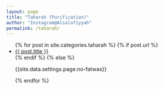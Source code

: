 ```yaml
---
layout: page
title: "Taharah (Purification)"
author: "Instagram@Alsalafiyyah"
permalink: /taharah/
---
```


<article class="post">
<ul class="posts">
  {% for post in site.categories.taharah %}
    {% if post.url %}
    <li><a href="{{ post.url }}">{{ post.title }}</a>
    </li>
    {% endif %}
    {% else %}
    <p>{{site.data.settings.page.no-fatwas}}</p>
  {% endfor %}
</ul>
</article>
